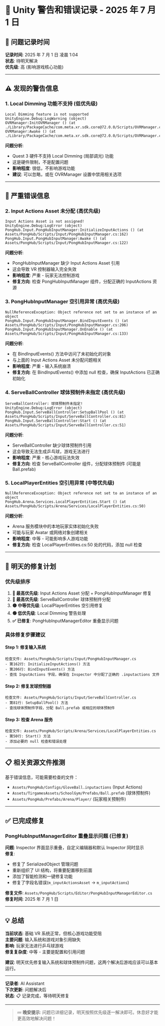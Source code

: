 # 🚨 Unity 警告和错误记录 - 2025 年 7 月 1 日

## 📝 问题记录时间

**记录时间**: 2025 年 7 月 1 日 凌晨 1:04  
**状态**: 待明天解决  
**优先级**: 高 (影响游戏核心功能)

---

## ⚠️ 发现的警告信息

### 1. Local Dimming 功能不支持 (低优先级)

```
Local Dimming feature is not supported
UnityEngine.Debug:LogWarning (object)
OVRManager:InitOVRManager () (at ./Library/PackageCache/com.meta.xr.sdk.core@72.0.0/Scripts/OVRManager.cs:2363)
OVRManager:Awake () (at ./Library/PackageCache/com.meta.xr.sdk.core@72.0.0/Scripts/OVRManager.cs:2455)
```

**问题分析**:

- Quest 3 硬件不支持 Local Dimming (局部调光) 功能
- 这是硬件限制，不是配置问题
- **影响程度**: 很低，不影响游戏功能
- **建议**: 可以忽略，或在 OVRManager 设置中禁用相关选项

---

## 🚨 严重错误信息

### 2. Input Actions Asset 未分配 (高优先级)

```
Input Actions Asset is not assigned!
UnityEngine.Debug:LogError (object)
PongHub.Input.PongHubInputManager:InitializeInputActions () (at Assets/PongHub/Scripts/Input/PongHubInputManager.cs:162)
PongHub.Input.PongHubInputManager:Awake () (at Assets/PongHub/Scripts/Input/PongHubInputManager.cs:122)
```

**问题分析**:

- PongHubInputManager 缺少 Input Actions Asset 引用
- 这会导致 VR 控制器输入完全失效
- **影响程度**: 严重 - 玩家无法控制游戏
- **修复方向**: 检查 PongHubInputManager 组件，分配正确的 InputActions 资源

### 3. PongHubInputManager 空引用异常 (高优先级)

```
NullReferenceException: Object reference not set to an instance of an object
PongHub.Input.PongHubInputManager.BindInputEvents () (at Assets/PongHub/Scripts/Input/PongHubInputManager.cs:206)
PongHub.Input.PongHubInputManager.OnEnable () (at Assets/PongHub/Scripts/Input/PongHubInputManager.cs:133)
```

**问题分析**:

- 在 BindInputEvents() 方法中访问了未初始化的对象
- 与上面的 Input Actions Asset 未分配问题相关
- **影响程度**: 严重 - 输入系统崩溃
- **修复方向**: 在 BindInputEvents() 中添加 null 检查，确保 InputActions 已正确初始化

### 4. ServeBallController 球体预制件未指定 (高优先级)

```
ServeBallController: 球体预制件未指定!
UnityEngine.Debug:LogError (object)
PongHub.Input.ServeBallController:SetupBallPool () (at Assets/PongHub/Scripts/Input/ServeBallController.cs:81)
PongHub.Input.ServeBallController:Start () (at Assets/PongHub/Scripts/Input/ServeBallController.cs:51)
```

**问题分析**:

- ServeBallController 缺少球体预制件引用
- 这会导致无法生成乒乓球，游戏无法进行
- **影响程度**: 严重 - 核心游戏玩法失效
- **修复方向**: 检查 ServeBallController 组件，分配球体预制件 (可能是 Ball.prefab)

### 5. LocalPlayerEntities 空引用异常 (中等优先级)

```
NullReferenceException: Object reference not set to an instance of an object
PongHub.Arena.Services.LocalPlayerEntities.Start () (at Assets/PongHub/Scripts/Arena/Services/LocalPlayerEntities.cs:50)
```

**问题分析**:

- Arena 服务模块中的本地玩家实体初始化失败
- 可能与玩家 Avatar 或网络对象创建相关
- **影响程度**: 中等 - 可能影响多人游戏功能
- **修复方向**: 检查 LocalPlayerEntities.cs:50 处的代码，添加 null 检查

---

## 🔧 明天的修复计划

### 优先级排序

1. **🔴 最高优先级**: Input Actions Asset 分配 + PongHubInputManager 修复
2. **🔴 最高优先级**: ServeBallController 球体预制件分配
3. **🟡 中等优先级**: LocalPlayerEntities 空引用修复
4. **🟢 低优先级**: Local Dimming 警告处理
5. **✅ 已修复**: PongHubInputManagerEditor 重叠显示问题

### 具体修复步骤建议

#### Step 1: 修复输入系统

```
检查文件: Assets/PongHub/Scripts/Input/PongHubInputManager.cs
- 第162行: InitializeInputActions() 方法
- 第206行: BindInputEvents() 方法
- 查找 InputActions 字段，确保在 Inspector 中分配了正确的 .inputactions 文件
```

#### Step 2: 修复发球控制器

```
检查文件: Assets/PongHub/Scripts/Input/ServeBallController.cs
- 第81行: SetupBallPool() 方法
- 查找球体预制件字段，分配 Ball.prefab 或相应的球体预制件
```

#### Step 3: 检查 Arena 服务

```
检查文件: Assets/PongHub/Scripts/Arena/Services/LocalPlayerEntities.cs
- 第50行: Start() 方法
- 添加必要的 null 检查和错误处理
```

---

## 📋 相关资源文件推测

基于错误信息，可能需要检查的文件：

- `Assets/PongHub/Configs/GloveBall.inputactions` (Input Actions)
- `Assets/TirgamesAssets/SchoolGym/Prefabs/Ball.prefab` (球体预制件)
- `Assets/PongHub/Prefabs/Arena/Player/` (玩家相关预制件)

---

## ✅ 已完成修复

### PongHubInputManagerEditor 重叠显示问题 (已修复)

**问题**: Inspector 界面显示重叠，自定义编辑器和默认 Inspector 同时显示  
**修复**:

- 修复了 SerializedObject 管理问题
- 重新组织了 UI 结构，将重要配置移到前面
- 添加了智能检测和一键修复功能
- 修复了字段名错误(`m_inputActionsAsset` → `m_inputActions`)

**修复文件**: `Assets/PongHub/Scripts/Editor/PongHubInputManagerEditor.cs`  
**修复时间**: 2025 年 7 月 1 日

---

## 💡 总结

**当前状态**: 基础 VR 系统正常，但核心游戏功能受阻  
**主要问题**: 输入系统和游戏对象引用缺失  
**影响**: 玩家无法进行乒乓球游戏  
**修复复杂度**: 中等 - 主要是配置和引用问题

**建议**: 明天优先修复输入系统和球体预制件问题，这两个解决后游戏应该可以基本运行。

---

**记录者**: AI Assistant  
**下次更新**: 问题解决后  
**状态**: 📋 记录完成，等待明天修复

---

> 💤 **晚安提示**: 问题已详细记录，明天按照优先级逐一解决即可。休息好才能更高效地解决问题！
